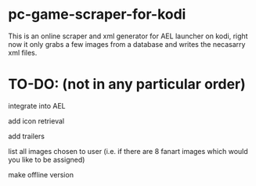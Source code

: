 # pc-game-scraper-for-kodi

This is an online scraper and xml generator for AEL launcher on kodi, right now it only grabs a few images from a database and writes the necasarry xml files. 


# TO-DO: (not in any particular order) 

integrate into AEL

add icon retrieval

add trailers

list all images chosen to user (i.e. if there are 8 fanart images which would you like to be assigned) 

make offline version 
